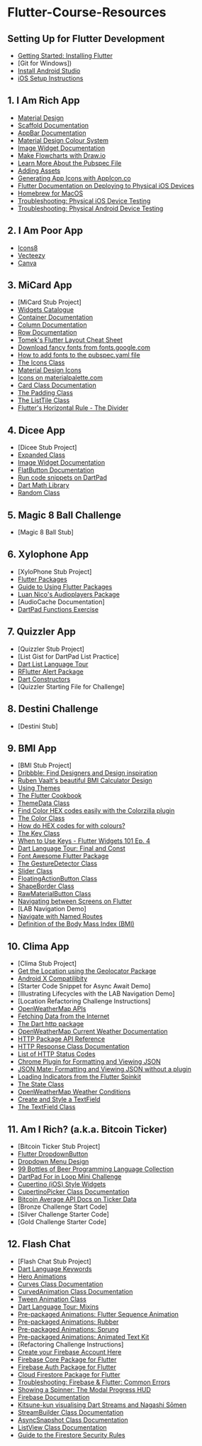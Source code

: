 # Flutter-Course-Resources


## Setting Up for Flutter Development

* [Getting Started: Installing Flutter](https://flutter.dev/docs/get-started/install)
* [Git for Windows])
* [Install Android Studio](https://developer.android.com/studio/)
* [iOS Setup Instructions](https://flutter.dev/docs/get-started/install/macos#ios-setup)


## 1. I Am Rich App

* [Material Design](https://material.io/)
* [Scaffold Documentation](https://docs.flutter.io/flutter/material/Scaffold-class.html)
* [AppBar Documentation](https://docs.flutter.io/flutter/material/AppBar-class.html)
* [Material Design Colour System](https://material.io/design/color/the-color-system.html)
* [Image Widget Documentation](https://docs.flutter.io/flutter/widgets/Image-class.html)
* [Make Flowcharts with Draw.io](https://www.draw.io/)
* [Learn More About the Pubspec File](https://www.dartlang.org/tools/pub/pubspec)
* [Adding Assets](https://flutter.dev/docs/development/ui/assets-and-images)
* [Generating App Icons with AppIcon.co](https://appicon.co/)
* [Flutter Documentation on Deploying to Physical iOS Devices](https://flutter.dev/docs/get-started/install/macos#deploy-to-ios-devices)
* [Homebrew for MacOS](https://brew.sh/)
* [Troubleshooting: Physical iOS Device Testing](https://blog.londonappbrewery.com/troubleshooting-ios-device-testing-for-flutter-38c5da239e62)
* [Troubleshooting: Physical Android Device Testing](https://blog.londonappbrewery.com/troubleshooting-android-device-testing-on-windows-a2b5d779df08)

## 2. I Am Poor App

* [Icons8](https://icons8.com/)
* [Vecteezy](https://www.vecteezy.com/)
* [Canva](https://www.canva.com/)

## 3. MiCard App

* [MiCard Stub Project]
* [Widgets Catalogue](https://flutter.dev/docs/development/ui/widgets)
* [Container Documentation](https://docs.flutter.io/flutter/widgets/Container-class.html)
* [Column Documentation](https://docs.flutter.io/flutter/widgets/Column-class.html)
* [Row Documentation](https://docs.flutter.io/flutter/widgets/Row-class.html)
* [Tomek's Flutter Layout Cheat Sheet](https://medium.com/flutter-community/flutter-layout-cheat-sheet-5363348d037e)
* [Download fancy fonts from fonts.google.com](https://fonts.google.com/)
* [How to add fonts to the pubspec.yaml file](https://flutter.dev/docs/cookbook/design/package-fonts)
* [The Icons Class](https://docs.flutter.io/flutter/material/Icons-class.html)
* [Material Design Icons](https://material.io/tools/icons/?style=baseline)
* [Icons on materialpalette.com](https://www.materialpalette.com/icons)
* [Card Class Documentation](https://docs.flutter.io/flutter/material/Card-class.html)
* [The Padding Class](https://docs.flutter.io/flutter/widgets/Padding-class.html)
* [The ListTile Class](https://docs.flutter.io/flutter/material/ListTile-class.html)
* [Flutter's Horizontal Rule - The Divider](https://docs.flutter.io/flutter/material/Divider-class.html)

## 4. Dicee App

* [Dicee Stub Project]
* [Expanded Class](https://docs.flutter.io/flutter/widgets/Expanded-class.html)
* [Image Widget Documentation](https://docs.flutter.io/flutter/widgets/Image-class.html)
* [FlatButton Documentation](https://docs.flutter.io/flutter/material/FlatButton-class.html)
* [Run code snippets on DartPad](https://dartpad.dartlang.org/)
* [Dart Math Library](https://api.dartlang.org/stable/2.2.0/dart-math/dart-math-library.html)
* [Random Class](https://api.dartlang.org/stable/2.2.0/dart-math/Random-class.html)

## 5. Magic 8 Ball Challenge

* [Magic 8 Ball Stub]

## 6. Xylophone App

* [XyloPhone Stub Project]
* [Flutter Packages](https://pub.dartlang.org/flutter)
* [Guide to Using Flutter Packages](https://flutter.dev/docs/development/packages-and-plugins/using-packages)
* [Luan Nico's Audioplayers Package](https://pub.dartlang.org/packages/audioplayers)
* [AudioCache Documentation]
* [DartPad Functions Exercise](https://dartpad.dartlang.org/4bf7549c820d1adb4be8673e92820e43)

## 7. Quizzler App

* [Quizzler Stub Project]
* [List Gist for DartPad List Practice]
* [Dart List Language Tour](https://www.dartlang.org/guides/libraries/library-tour#collections)
* [RFlutter Alert Package](https://pub.dartlang.org/packages/rflutter_alert)
* [Dart Constructors](https://www.dartlang.org/guides/language/language-tour#constructors)
* [Quizzler Starting File for Challenge]

## 8. Destini Challenge

* [Destini Stub]

## 9. BMI App

* [BMI Stub Project]
* [Dribbble: Find Designers and Design inspiration](https://dribbble.com/)
* [Ruben Vaalt's beautiful BMI Calculator Design](https://dribbble.com/shots/4585382-Simple-BMI-Calculator)
* [Using Themes](https://flutter.dev/docs/cookbook/design/themes)
* [The Flutter Cookbook](https://flutter.dev/docs/cookbook)
* [ThemeData Class](https://api.flutter.dev//flutter/material/ThemeData-class.html)
* [Find Color HEX codes easily with the Colorzilla plugin](http://www.colorzilla.com/)
* [The Color Class](https://docs.flutter.io/flutter/dart-ui/Color-class.html)
* [How do HEX codes for with colours?](https://stackoverflow.com/questions/22239803/how-does-hexadecimal-color-work)
* [The Key Class](https://docs.flutter.io/flutter/foundation/Key-class.html)
* [When to Use Keys - Flutter Widgets 101 Ep. 4](https://www.youtube.com/watch?v=kn0EOS-ZiIc)
* [Dart Language Tour: Final and Const](https://www.dartlang.org/guides/language/language-tour#final-and-const)
* [Font Awesome Flutter Package](https://pub.dartlang.org/packages/font_awesome_flutter)
* [The GestureDetector Class](https://docs.flutter.io/flutter/widgets/GestureDetector-class.html)
* [Slider Class](https://docs.flutter.io/flutter/material/Slider-class.html)
* [FloatingActionButton Class](https://docs.flutter.io/flutter/material/FloatingActionButton-class.html)
* [ShapeBorder Class](https://docs.flutter.io/flutter/painting/ShapeBorder-class.html)
* [RawMaterialButton Class](https://docs.flutter.io/flutter/material/RawMaterialButton-class.html)
* [Navigating between Screens on Flutter](https://flutter.dev/docs/cookbook/navigation/navigation-basics)
* [LAB Navigation Demo]
* [Navigate with Named Routes](https://flutter.dev/docs/cookbook/navigation/named-routes)
* [Definition of the Body Mass Index (BMI)](https://en.wikipedia.org/wiki/Body_mass_index)

## 10. Clima App
 
* [Clima Stub Project]
* [Get the Location using the Geolocator Package](https://pub.dartlang.org/packages/geolocator)
* [Android X Compatilibity](https://flutter.dev/docs/development/packages-and-plugins/androidx-compatibility)
* [Starter Code Snippet for Async Await Demo]
* [Illustrating Lifecycles with the LAB Navigation Demo]
* [Location Refactoring Challenge Instructions]
* [OpenWeatherMap APIs](https://openweathermap.org/api)
* [Fetching Data from the Internet](https://flutter.dev/docs/cookbook/networking/fetch-data)
* [The Dart http package](https://pub.dartlang.org/packages/http)
* [OpenWeatherMap Current Weather Documentation](https://openweathermap.org/current)
* [HTTP Package API Reference](https://pub.dartlang.org/documentation/http/latest/)
* [HTTP Response Class Documentation](https://pub.dartlang.org/documentation/http/latest/http/Response-class.html)
* [List of HTTP Status Codes](https://www.restapitutorial.com/httpstatuscodes.html)
* [Chrome Plugin for Formatting and Viewing JSON](https://chrome.google.com/webstore/detail/json-viewer-awesome/iemadiahhbebdklepanmkjenfdebfpfe?hl=en)
* [JSON Mate: Formatting and Viewing JSON without a plugin](http://jsonmate.com/)
* [Loading Indicators from the Flutter Spinkit](https://pub.dartlang.org/packages/flutter_spinkit)
* [The State Class](https://docs.flutter.io/flutter/widgets/State-class.html)
* [OpenWeatherMap Weather Conditions](https://openweathermap.org/weather-conditions)
* [Create and Style a TextField](https://flutter.dev/docs/cookbook/forms/text-input)
* [The TextField Class](https://docs.flutter.io/flutter/material/TextField-class.html)

## 11. Am I Rich? (a.k.a. Bitcoin Ticker)

* [Bitcoin Ticker Stub Project]
* [Flutter DropdownButton](https://docs.flutter.io/flutter/material/DropdownButton-class.html)
* [Dropdown Menu Design](https://material.io/design/components/menus.html#dropdown-menu)
* [99 Bottles of Beer Programming Language Collection](http://www.99-bottles-of-beer.net/)
* [DartPad For in Loop Mini Challenge](https://dartpad.dartlang.org/88fd2dd04c921892515bcd0567ef1636)
* [Cupertino (iOS) Style Widgets](https://flutter.dev/docs/development/ui/widgets/cupertino)
* [CupertinoPicker Class Documentation](https://docs.flutter.io/flutter/cupertino/CupertinoPicker-class.html)
* [Bitcoin Average API Docs on Ticker Data](https://apiv2.bitcoinaverage.com/#ticker-data-per-symbol)
* [Bronze Challenge Start Code]
* [Silver Challenge Starter Code]
* [Gold Challenge Starter Code]
## 12. Flash Chat

* [Flash Chat Stub Project]
* [Dart Language Keywords](https://www.dartlang.org/guides/language/language-tour#keywords)
* [Hero Animations](https://flutter.dev/docs/development/ui/animations/hero-animations)
* [Curves Class Documentation](https://docs.flutter.io/flutter/animation/Curves-class.html)
* [CurvedAnimation Class Documentation](https://docs.flutter.io/flutter/animation/CurvedAnimation-class.html)
* [Tween Animation Class](https://docs.flutter.io/flutter/animation/Tween-class.html)
* [Dart Language Tour: Mixins](https://www.dartlang.org/guides/language/language-tour#adding-features-to-a-class-mixins)
* [Pre-packaged Animations: Flutter Sequence Animation](https://pub.dartlang.org/packages/flutter_sequence_animation)
* [Pre-packaged Animations: Rubber](https://pub.dartlang.org/packages/rubber)
* [Pre-packaged Animations: Sprung](https://pub.dartlang.org/packages/sprung)
* [Pre-packaged Animations: Animated Text Kit](https://pub.dartlang.org/packages/animated_text_kit)
* [Refactoring Challenge Instructions]
* [Create your Firebase Account Here](https://firebase.google.com/)
* [Firebase Core Package for Flutter](https://pub.dartlang.org/packages/firebase_core)
* [Firebase Auth Package for Flutter](https://pub.dartlang.org/packages/firebase_auth)
* [Cloud Firestore Package for Flutter](https://pub.dartlang.org/packages/cloud_firestore)
* [Troubleshooting: Firebase & Flutter: Common Errors](https://blog.londonappbrewery.com/troubleshooting-firebase-x-flutter-a974b2645689)
* [Showing a Spinner: The Modal Progress HUD](https://pub.dartlang.org/packages/modal_progress_hud)
* [Firebase Documentation](https://firebase.google.com/docs/)
* [Kitsune-kun visualising Dart Streams and Nagashi Sōmen](https://vimeo.com/47912950)
* [StreamBuilder Class Documentation](https://docs.flutter.io/flutter/widgets/StreamBuilder-class.html)
* [AsyncSnapshot Class Documentation](https://docs.flutter.io/flutter/widgets/AsyncSnapshot-class.html)
* [ListView Class Documentation](https://docs.flutter.io/flutter/widgets/ListView-class.html)
* [Guide to the Firestore Security Rules](https://firebase.google.com/docs/firestore/security/get-started)


















